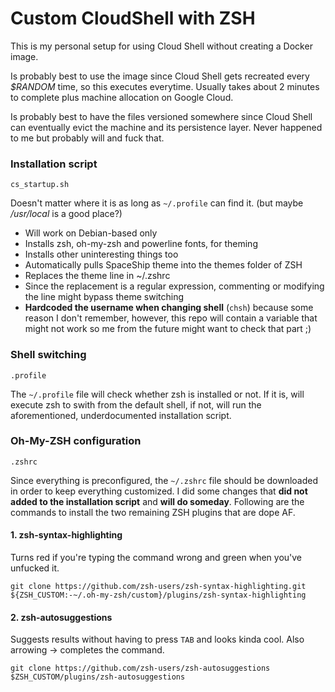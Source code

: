 # Custom CloudShell with ZSH

This is my personal setup for using Cloud Shell without creating a Docker image.

Is probably best to use the image since Cloud Shell gets recreated every *$RANDOM* time, so this executes everytime. Usually takes about 2 minutes to complete plus machine allocation on Google Cloud.

Is probably best to have the files versioned somewhere since Cloud Shell can eventually evict the machine and its persistence layer. Never happened to me but probably will and fuck that.

### Installation script

    cs_startup.sh

Doesn't matter where it is as long as `~/.profile` can find it.  (but maybe */usr/local* is a good place?)

 - Will work on Debian-based only
 - Installs zsh, oh-my-zsh and powerline fonts, for theming
 - Installs other uninteresting things too
 - Automatically pulls SpaceShip theme into the themes folder of ZSH
 - Replaces the theme line in ~/.zshrc
 - Since the replacement is a regular expression, commenting or modifying the line might bypass theme switching
 - **Hardcoded the username when changing shell** (`chsh`) because some reason I don't remember, however, this repo will contain a variable that might not work so me from the future might want to check that part ;)

### Shell switching
	.profile 
The `~/.profile` file will check whether zsh is installed or not. If it is, will execute zsh to swith from the default shell, if not, will run the aforementioned, underdocumented installation script.

### Oh-My-ZSH configuration
	.zshrc
Since everything is preconfigured, the `~/.zshrc` file should be downloaded in order to keep everything customized.
I did some changes that **did not added to the installation script** and **will do someday**. Following are the commands to install the two remaining ZSH plugins that are dope AF.
#### 1. zsh-syntax-highlighting
Turns red if you're typing the command wrong and green when you've unfucked it.

	git clone https://github.com/zsh-users/zsh-syntax-highlighting.git ${ZSH_CUSTOM:-~/.oh-my-zsh/custom}/plugins/zsh-syntax-highlighting
#### 2. zsh-autosuggestions
Suggests results without having to press `TAB` and looks kinda cool. Also arrowing -> completes the command.

	git clone https://github.com/zsh-users/zsh-autosuggestions $ZSH_CUSTOM/plugins/zsh-autosuggestions
